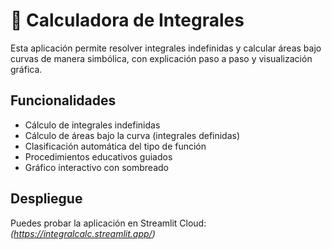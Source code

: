 # 🧮 Calculadora de Integrales

Esta aplicación permite resolver integrales indefinidas y calcular áreas bajo curvas de manera simbólica, con explicación paso a paso y visualización gráfica.

## Funcionalidades

- Cálculo de integrales indefinidas
- Cálculo de áreas bajo la curva (integrales definidas)
- Clasificación automática del tipo de función
- Procedimientos educativos guiados
- Gráfico interactivo con sombreado

## Despliegue

Puedes probar la aplicación en Streamlit Cloud: *(https://integralcalc.streamlit.app/)*